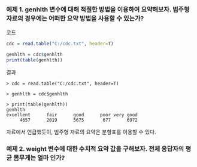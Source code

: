 ### 예제 1. genhlth 변수에 대해 적절한 방법을 이용하여 요약해보자. 범주형 자료의 경우에는 어떠한 요약 방법을 사용할 수 있는가?

코드
```R
cdc = read.table("C:/cdc.txt", header=T)

genhlth = cdc$genhlth
print(table(genhlth))
```

결과
```
> cdc = read.table("C:/cdc.txt", header=T)

> genhlth = cdc$genhlth

> print(table(genhlth))
genhlth
excellent      fair      good      poor very good 
     4657      2019      5675       677      6972
```

자료에서 언급했듯이, 범주형 자료의 요약은 분할표를 이용할 수 있다.

### 예제 2. weight 변수에 대한 수치적 요약 값을 구해보자. 전체 응답자의 평균 몸무게는 얼마 인가?

```R

```